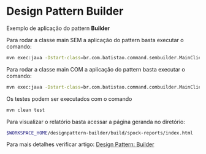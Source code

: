 # Design Pattern Builder

Exemplo de aplicação do pattern **Builder**

Para rodar a classe main SEM a aplicação do pattern basta executar o comando:
```bash
mvn exec:java -Dstart-class=br.com.batistao.command.sembuilder.MainClienteSemBuilder
```

Para rodar a classe main COM a aplicação do pattern basta executar o comando:
```bash
mvn exec:java -Dstart-class=br.com.batistao.command.combuilder.MainClienteComBuilder
```

Os testes podem ser executados com o comando
```bash
mvn clean test
```

Para visualizar o relatório basta acessar a página geranda no diretório:
```bash
$WORKSPACE_HOME/designpattern-builder/build/spock-reports/index.html
```

Para mais detalhes verificar artigo: [Design Pattern: Builder](https://cezbatistao.wordpress.com/2016/05/21/design-pattern-builder)
